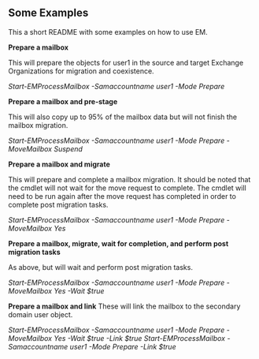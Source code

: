 ## Some Examples

This a short README with some examples on how to use EM.

**Prepare a mailbox**

This will prepare the objects for user1 in the source and target Exchange Organizations for migration and coexistence.

*Start-EMProcessMailbox -Samaccountname user1 -Mode Prepare*

**Prepare a mailbox and pre-stage**

This will also copy up to 95% of the mailbox data but will not finish the mailbox migration.

*Start-EMProcessMailbox -Samaccountname user1 -Mode Prepare -MoveMailbox Suspend*

**Prepare a mailbox and migrate**

This will prepare and complete a mailbox migration. It should be noted that the cmdlet will not wait for the move request to complete. The cmdlet will need to be run again after the move request has completed in order to complete post migration tasks.

*Start-EMProcessMailbox -Samaccountname user1 -Mode Prepare -MoveMailbox Yes*

**Prepare a mailbox, migrate, wait for completion, and perform post migration tasks**

As above, but will wait and perform post migration tasks.

*Start-EMProcessMailbox -Samaccountname user1 -Mode Prepare -MoveMailbox Yes -Wait $true*

**Prepare a mailbox and link**
These will link the mailbox to the secondary domain user object.

*Start-EMProcessMailbox -Samaccountname user1 -Mode Prepare -MoveMailbox Yes -Wait $true -Link $true*
*Start-EMProcessMailbox -Samaccountname user1 -Mode Prepare -Link $true*
